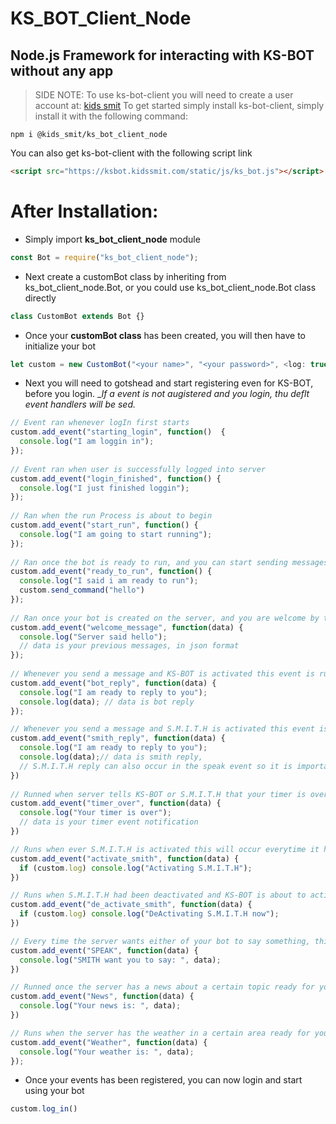 ﻿# KS_BOT_Client_Node

## Node.js Framework for interacting with KS-BOT without any app
> SIDE NOTE: To use ks-bot-client you will need to create a user account at: [kids smit](https://www.kidssmit.com)
To get started simply install ks-bot-client, simply install it with the following command:

````Node
npm i @kids_smit/ks_bot_client_node
````
You can also get ks-bot-client with the following script link

```HTML
<script src="https://ksbot.kidssmit.com/static/js/ks_bot.js"></script>
```

# After Installation:
- Simply import __ks_bot_client_node__ module
```JavaScript
const Bot = require("ks_bot_client_node");
```

- Next create a customBot class by inheriting from ks_bot_client_node.Bot, or you could use ks_bot_client_node.Bot class directly

```JavaScript
class CustomBot extends Bot {}
```

- Once your __customBot class__ has been created, you will then have to initialize your bot

```JavaScript
let custom = new CustomBot("<your name>", "<your password>", <log: true | false>)
```

- Next you will need to gotshead and start registering even for KS-BOT, before you login. __If a event is not augistered and you login, thu deflt event handlers will be _sed.__

```JavaScript
// Event ran whenever logIn first starts
custom.add_event("starting_login", function()  {
  console.log("I am loggin in");
});
  
// Event ran when user is successfully logged into server
custom.add_event("login_finished", function() {
  console.log("I just finished loggin");
});
 
// Ran when the run Process is about to begin
custom.add_event("start_run", function() {
  console.log("I am going to start running");
});
  
// Ran once the bot is ready to run, and you can start sending messages
custom.add_event("ready_to_run", function() {
  console.log("I said i am ready to run");
  custom.send_command("hello")
});
  
// Ran once your bot is created on the server, and you are welcome by the server
custom.add_event("welcome_message", function(data) {
  console.log("Server said hello");
  // data is your previous messages, in json format
});
  
// Whenever you send a message and KS-BOT is activated this event is runned
custom.add_event("bot_reply", function(data) {
  console.log("I am ready to reply to you");
  console.log(data); // data is bot reply
});

// Whenever you send a message and S.M.I.T.H is activated this event is runned
custom.add_event("smith_reply", function(data) {
  console.log("I am ready to reply to you");
  console.log(data);// data is smith reply,
  // S.M.I.T.H reply can also occur in the speak event so it is important to handle both if possible
})
  
// Runned when server tells KS-BOT or S.M.I.T.H that your timer is over
custom.add_event("timer_over", function(data) {
  console.log("Your timer is over");
  // data is your timer event notification
})

// Runs when ever S.M.I.T.H is activated this will occur everytime it has been activated
custom.add_event("activate_smith", function(data) {
  if (custom.log) console.log("Activating S.M.I.T.H");
})

// Runs when S.M.I.T.H had been deactivated and KS-BOT is about to activated
custom.add_event("de_activate_smith", function(data) {
  if (custom.log) console.log("DeActivating S.M.I.T.H now");
})

// Every time the server wants either of your bot to say something, this event will be runned
custom.add_event("SPEAK", function(data) {
  console.log("SMITH want you to say: ", data);
})

// Runned once the server has a news about a certain topic ready for you
custom.add_event("News", function(data) {
  console.log("Your news is: ", data);
})

// Runs when the server has the weather in a certain area ready for you
custom.add_event("Weather", function(data) {
  console.log("Your weather is: ", data);
});

```
- Once your events has been registered, you can now login and start using your bot

```JavaScript
custom.log_in()
```
